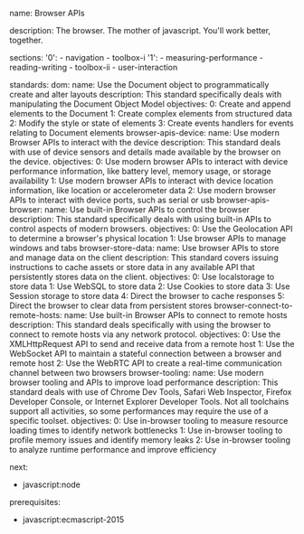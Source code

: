 name: Browser APIs

description: The browser. The mother of javascript. You'll work better, together.

sections:
'0': - navigation - toolbox-i
'1': - measuring-performance - reading-writing - toolbox-ii - user-interaction

standards:
dom:
name: Use the Document object to programmatically create and alter layouts
description: This standard specifically deals with manipulating the Document Object Model
objectives:
0: Create and append elements to the Document
1: Create complex elements from structured data
2: Modify the style or state of elements
3: Create events handlers for events relating to Document elements
browser-apis-device:
name: Use modern Browser APIs to interact with the device
description: This standard deals with use of device sensors and details made available by the browser on the device.
objectives:
0: Use modern browser APIs to interact with device performance information, like battery level, memory usage, or storage availability
1: Use modern browser APIs to interact with device location information, like location or accelerometer data
2: Use modern browser APIs to interact with device ports, such as serial or usb
browser-apis-browser:
name: Use built-in Browser APIs to control the browser
description: This standard specifically deals with using built-in APIs to control aspects of modern browsers.
objectives:
0: Use the Geolocation API to determine a browser's physical location
1: Use browser APIs to manage windows and tabs
browser-store-data:
name: Use browser APIs to store and manage data on the client
description: This standard covers issuing instructions to cache assets or store data in any available API that persistently stores data on the client.
objectives:
0: Use localstorage to store data
1: Use WebSQL to store data
2: Use Cookies to store data
3: Use Session storage to store data
4: Direct the browser to cache responses
5: Direct the browser to clear data from persistent stores
browser-connect-to-remote-hosts:
name: Use built-in Browser APIs to connect to remote hosts
description: This standard deals specifically with using the browser to connect to remote hosts via any network protocol.
objectives:
0: Use the XMLHttpRequest API to send and receive data from a remote host
1: Use the WebSocket API to maintain a stateful connection between a browser and remote host
2: Use the WebRTC API to create a real-time communication channel between two browsers
browser-tooling:
name: Use modern browser tooling and APIs to improve load performance
description: This standard deals with use of Chrome Dev Tools, Safari Web Inspector, Firefox Developer Console, or Internet Explorer Developer Tools. Not all toolchains support all activities, so some performances may require the use of a specific toolset.
objectives:
0: Use in-browser tooling to measure resource loading times to identify network bottlenecks
1: Use in-browser tooling to profile memory issues and identify memory leaks
2: Use in-browser tooling to analyze runtime performance and improve efficiency

next:

- javascript:node

prerequisites:

- javascript:ecmascript-2015
